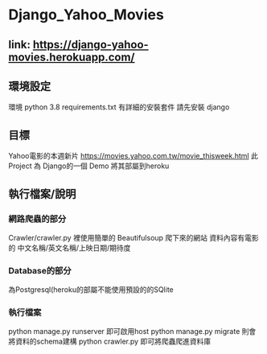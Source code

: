 # Django_Yahoo_Movies
## link: https://django-yahoo-movies.herokuapp.com/

## 環境設定

環境 python 3.8 
requirements.txt 有詳細的安裝套件
請先安裝 django 


## 目標
Yahoo電影的本週新片 https://movies.yahoo.com.tw/movie_thisweek.html
此Project 為 Django的一個 Demo 將其部屬到heroku


## 執行檔案/說明
### 網路爬蟲的部分
Crawler/crawler.py 裡使用簡單的 Beautifulsoup 爬下來的網站
資料內容有電影的 中文名稱/英文名稱/上映日期/期待度

### Database的部分
為Postgresql(heroku的部屬不能使用預設的的SQlite

### 執行檔案
python manage.py runserver 即可啟用host
python manage.py migrate 則會將資料的schema建構
python crawler.py 即可將爬蟲爬進資料庫
